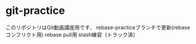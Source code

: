 ﻿# git-practice
このリポジトリはGit動画講座用です．
rebase-practiceブランチで更新(rebase コンフリクト用)
rebase pull用
stash練習（トラック済）
